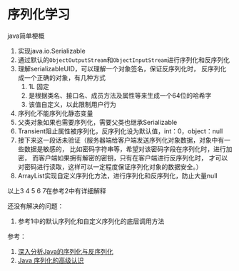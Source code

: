 # 序列化学习

java简单梗概
1. 实现java.io.Serializable
2. 通过默认的`ObjectOutputStream`和`ObjectInputStream`进行序列化和反序列化
3. 理解serializableUID，可以理解一个对象签名，保证反序列化时，
反序列化成一个正确的对象，有几种方式
    1. 1L 固定
    2. 是根据类名、接口名、成员方法及属性等来生成一个64位的哈希字
    3. 该值自定义，以此限制用户行为
4. 序列化不能序列化静态变量
5. 父类对象如果也需要序列化，需要父类也继承Serializable
6. Transient阻止属性被序列化，反序列化设为默认值，int：0，object：null
7. 接下来这一段话未验证（服务器端给客户端发送序列化对象数据，对象中有一些数据是敏感的，
比如密码字符串等，希望对该密码字段在序列化时，进行加密，
而客户端如果拥有解密的密钥，只有在客户端进行反序列化时，
才可以对密码进行读取，这样可以一定程度保证序列化对象的数据安全。）
8. ArrayList实现自定义序列化方法，进行序列化和反序列化，防止大量null

以上3 4 5 6 7在参考2中有详细解释

还没有解决的问题：
1. 参考1中的默认序列化和自定义序列化的底层调用方法

参考：
1. [深入分析Java的序列化与反序列化](http://www.hollischuang.com/archives/1140)
2. [Java 序列化的高级认识](https://www.ibm.com/developerworks/cn/java/j-lo-serial/)
